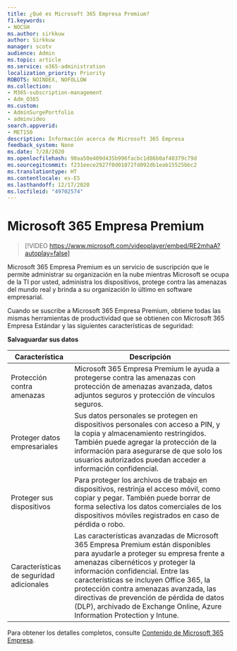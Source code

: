 ```yaml
---
title: ¿Qué es Microsoft 365 Empresa Premium?
f1.keywords:
- NOCSH
ms.author: sirkkuw
author: Sirkkuw
manager: scotv
audience: Admin
ms.topic: article
ms.service: o365-administration
localization_priority: Priority
ROBOTS: NOINDEX, NOFOLLOW
ms.collection:
- M365-subscription-management
- Adm_O365
ms.custom:
- AdminSurgePortfolio
- adminvideo
search.appverid:
- MET150
description: Información acerca de Microsoft 365 Empresa
feedback_system: None
ms.date: 7/28/2020
ms.openlocfilehash: 90aa50e409d435b996facbc1d86b0af40379c79d
ms.sourcegitcommit: f231eece2927f0d01072fd092db1eab15525bbc2
ms.translationtype: HT
ms.contentlocale: es-ES
ms.lasthandoff: 12/17/2020
ms.locfileid: "49702574"
---
```

# <a name="microsoft-365-business-premium"></a>Microsoft 365 Empresa Premium

> [!VIDEO https://www.microsoft.com/videoplayer/embed/RE2mhaA?autoplay=false]


Microsoft 365 Empresa Premium es un servicio de suscripción que le permite administrar su organización en la nube mientras Microsoft se ocupa de la TI por usted, administra los dispositivos, protege contra las amenazas del mundo real y brinda a su organización lo último en software empresarial.

Cuando se suscribe a Microsoft 365 Empresa Premium, obtiene todas las mismas herramientas de productividad que se obtienen con Microsoft 365 Empresa Estándar y las siguientes características de seguridad:

**Salvaguardar sus datos**


|Característica|Descripción|
| --- | --- |
| Protección contra amenazas | Microsoft 365 Empresa Premium le ayuda a protegerse contra las amenazas con protección de amenazas avanzada, datos adjuntos seguros y protección de vínculos seguros. |
| Proteger datos empresariales | Sus datos personales se protegen en dispositivos personales con acceso a PIN, y la copia y almacenamiento restringidos. También puede agregar la protección de la información para asegurarse de que solo los usuarios autorizados puedan acceder a información confidencial. |
| Proteger sus dispositivos | Para proteger los archivos de trabajo en dispositivos, restrinja el acceso móvil, como copiar y pegar. También puede borrar de forma selectiva los datos comerciales de los dispositivos móviles registrados en caso de pérdida o robo. |
| Características de seguridad adicionales | Las características avanzadas de Microsoft 365 Empresa Premium están disponibles para ayudarle a proteger su empresa frente a amenazas cibernéticos y proteger la información confidencial. Entre las características se incluyen Office 365, la protección contra amenazas avanzada, las directivas de prevención de pérdida de datos (DLP), archivado de Exchange Online, Azure Information Protection y Intune. |

Para obtener los detalles completos, consulte [Contenido de Microsoft 365 Empresa](https://docs.microsoft.com/microsoft-365/business/).